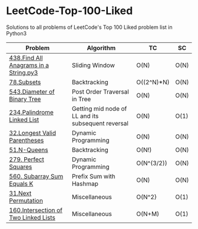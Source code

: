 # LeetCode-Top-100-Liked
Solutions to all problems of LeetCode's Top 100 Liked problem list in Python3

|Problem  | Algorithm|TC|SC|
|--|--|--|--|
| [438.Find All Anagrams in a String.py3](https://github.com/ankurvarma7/LeetCode-Top-100-Liked/blob/main/438.%20Find%20All%20Anagrams%20in%20a%20String.py3)| Sliding Window  |O(N) |O(N)
|[78.Subsets](https://github.com/ankurvarma7/LeetCode-Top-100-Liked/blob/main/78.%20Subsets.py3)|Backtracking|O((2^N)*N)|O(N)
|[543.Diameter of Binary Tree](https://github.com/ankurvarma7/LeetCode-Top-100-Liked/blob/main/543.%20Diameter%20of%20Binary%20Tree.py3)|Post Order Traversal in Tree|O(N)|O(N)
|[234.Palindrome Linked List](https://github.com/ankurvarma7/LeetCode-Top-100-Liked/blob/main/234.%20Palindrome%20Linked%20List.py3)|Getting mid node of LL and its subsequent reversal|O(N)|O(1)
|[32.Longest Valid Parentheses](https://github.com/ankurvarma7/LeetCode-Top-100-Liked/blob/main/32.%20Longest%20Valid%20Parentheses.py3)|Dynamic Programming|O(N)|O(N)
|[51.N-Queens](https://github.com/ankurvarma7/LeetCode-Top-100-Liked/blob/main/51.%20N-Queens.py3)|Backtracking|O(N!)|O(N)
|[279. Perfect Squares](https://github.com/ankurvarma7/LeetCode-Top-100-Liked/blob/main/279.%20Perfect%20Squares.py3)|Dynamic Programming|O(N^(3/2))|O(N)
|[560. Subarray Sum Equals K](https://github.com/ankurvarma7/LeetCode-Top-100-Liked/blob/main/560.%20Subarray%20Sum%20Equals%20K.py3)|Prefix Sum with Hashmap|O(N)|O(N)
|[31.Next Permutation](https://github.com/ankurvarma7/LeetCode-Top-100-Liked/blob/main/31.%20Next%20Permutation.py3)|Miscellaneous|O(N^2}|O(1)
|[160.Intersection of Two Linked Lists](https://github.com/ankurvarma7/LeetCode-Top-100-Liked/blob/main/160.%20Intersection%20of%20Two%20Linked%20Lists.py3)|Miscellaneous|O(N+M)|O(1)
